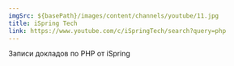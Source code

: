 ```yaml
---
imgSrc: ${basePath}/images/content/channels/youtube/11.jpg
title: iSpring Tech
link: https://www.youtube.com/c/iSpringTech/search?query=php
---
```


Записи докладов по PHP от iSpring
